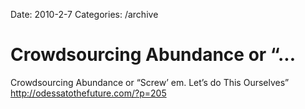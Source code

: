 Date: 2010-2-7
Categories: /archive

# Crowdsourcing Abundance or “...

Crowdsourcing Abundance or “Screw’ em. Let’s do This Ourselves” <a href="http://odessatothefuture.com/?p=205" rel="nofollow">http://odessatothefuture.com/?p=205</a>
